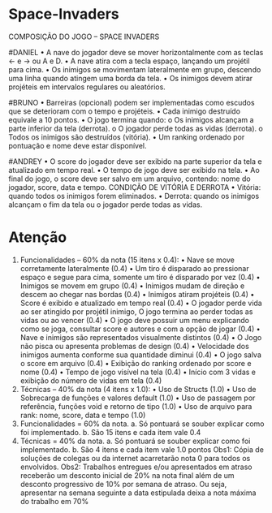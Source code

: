 # Space-Invaders

COMPOSIÇÃO DO JOGO – SPACE INVADERS

#DANIEL
• A nave do jogador deve se mover horizontalmente com as teclas ← e → ou A e D.
• A nave atira com a tecla espaço, lançando um projétil para cima.
• Os inimigos se movimentam lateralmente em grupo, descendo uma linha quando atingem uma borda da 
tela.
• Os inimigos devem atirar projéteis em intervalos regulares ou aleatórios.

#BRUNO
• Barreiras (opcional) podem ser implementadas como escudos que se deterioram com o tempo e projéteis.
• Cada inimigo destruído equivale a 10 pontos.
• O jogo termina quando:
o Os inimigos alcançam a parte inferior da tela (derrota).
o O jogador perde todas as vidas (derrota).
o Todos os inimigos são destruídos (vitória).
• Um ranking ordenado por pontuação e nome deve estar disponível.

#ANDREY
• O score do jogador deve ser exibido na parte superior da tela e atualizado em tempo real.
• O tempo de jogo deve ser exibido na tela.
• Ao final do jogo, o score deve ser salvo em um arquivo, contendo: nome do jogador, score, data e tempo.
CONDIÇÃO DE VITÓRIA E DERROTA
• Vitória: quando todos os inimigos forem eliminados.
• Derrota: quando os inimigos alcançam o fim da tela ou o jogador perde todas as vidas.


# Atenção

1. Funcionalidades – 60% da nota (15 itens x 0.4):
• Nave se move corretamente lateralmente (0.4)
• Um tiro é disparado ao pressionar espaço e segue para cima, somente um tiro é disparado por vez (0.4)
• Inimigos se movem em grupo (0.4)
• Inimigos mudam de direção e descem ao chegar nas bordas (0.4)
• Inimigos atiram projéteis (0.4)
• Score é exibido e atualizado em tempo real (0.4)
• O jogador perde vida ao ser atingido por projétil inimigo, O jogo termina ao perder todas as vidas ou ao 
vencer (0.4)
• O jogo deve possuir um menu explicando como se joga, consultar score e autores e com a opção de 
jogar (0.4)
• Nave e inimigos são representados visualmente distintos (0.4)
• O Jogo não pisca ou apresenta problemas de design (0.4)
• Velocidade dos inimigos aumenta conforme sua quantidade diminui (0.4)
• O jogo salva o score em arquivo (0.4)
• Exibição do ranking ordenado por score e nome (0.4)
• Tempo de jogo visível na tela (0.4)
• Início com 3 vidas e exibição do número de vidas em tela (0.4)
2. Técnicas – 40% da nota (4 itens x 1.0):
• Uso de Structs (1.0)
• Uso de Sobrecarga de funções e valores default (1.0)
• Uso de passagem por referência, funções void e retorno de tipo (1.0)
• Uso de arquivo para rank: nome, score, data e tempo (1.0)
1. Funcionalidades = 60% da nota.
a. Só pontuará se souber explicar como foi implementado.
b. São 15 itens e cada item vale 0.4
2. Técnicas = 40% da nota.
a. Só pontuará se souber explicar como foi implementado.
b. São 4 itens e cada item vale 1.0 pontos
Obs1: Cópia de soluções de colegas ou da internet acarretarão nota 0 para todos os envolvidos.
Obs2: Trabalhos entregues e/ou apresentados em atraso receberão um desconto inicial de 20% na nota final 
além de um desconto progressivo de 10% por semana de atraso. Ou seja, apresentar na semana seguinte a data 
estipulada deixa a nota máxima do trabalho em 70%
